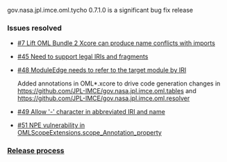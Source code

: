 gov.nasa.jpl.imce.oml.tycho 0.7.1.0 is a significant bug fix release

### Issues resolved

- [#7 Lift OML Bundle 2 Xcore can produce name conflicts with imports](https://github.com/JPL-IMCE/gov.nasa.jpl.imce.oml.tycho/issues/7)

- [#45 Need to support legal IRIs and fragments](https://github.com/JPL-IMCE/gov.nasa.jpl.imce.oml.tycho/issues/45)

- [#48 ModuleEdge needs to refer to the target module by IRI](https://github.com/JPL-IMCE/gov.nasa.jpl.imce.oml.tycho/issues/48)

	Added annotations in OML*.xcore to drive code generation changes in
	https://github.com/JPL-IMCE/gov.nasa.jpl.imce.oml.tables and https://github.com/JPL-IMCE/gov.nasa.jpl.imce.oml.resolver

- [#49 Allow '-' character in abbreviated IRI and name](https://github.com/JPL-IMCE/gov.nasa.jpl.imce.oml.tycho/issues/49)

- [#51 NPE vulnerability in OMLScopeExtensions.scope_Annotation_property](https://github.com/JPL-IMCE/gov.nasa.jpl.imce.oml.tycho/issues/51)

### [Release process](releaseProcess.markdown)

